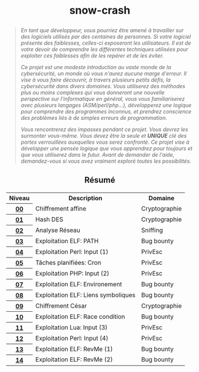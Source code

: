 # <p align="center">snow-crash</p>
> *En tant que développeur, vous pourriez être amené à travailler sur des logiciels utilisés par des centaines de personnes. Si votre logiciel présente des faiblesses, celles-ci exposeront les utilisateurs. Il est de votre devoir de comprendre les différentes techniques utilisées pour exploiter ces faiblesses afin de les repérer et de les éviter.*
>
> *Ce projet est une modeste introduction au vaste monde de la cybersécurité, un monde où vous n'aurez aucune marge d'erreur. Il vise à vous faire découvrir, à travers plusieurs petits défis, la cybersécurité dans divers domaines. Vous utiliserez des méthodes plus ou moins complexes qui vous donneront une nouvelle perspective sur l'informatique en général, vous vous familiariserez avec plusieurs langages (ASM/perl/php...), développerez une logique pour comprendre des programmes inconnus, et prendrez conscience des problèmes liés à de simples erreurs de programmation.*
>
> *Vous rencontrerez des impasses pendant ce projet. Vous devrez les surmonter vous-même. Vous devez être la seule et **UNIQUE** clé des portes verrouillées auxquelles vous serez confronté. Ce projet vise à développer une pensée logique que vous apprendrez pour toujours et que vous utiliserez dans le futur. Avant de demander de l'aide, demandez-vous si vous avez vraiment exploré toutes les possibilités.*

## <p align="center">Résumé</p>
<table align="center">
    <tr>
        <th>Niveau</th>
        <th>Description</th>
        <th>Domaine</th>
    </tr>
    <tr>
        <th><a href="https://github.com/Skalyaeve/snow-crash/tree/main/00">00</a></th>
        <td>Chiffrement affine</td>
        <td>Cryptographie</td>
    </tr>
    <tr>
        <th><a href="https://github.com/Skalyaeve/snow-crash/tree/main/01">01</a></th>
        <td>Hash DES</td>
        <td>Cryptographie</td>
    </tr>
    <tr>
        <th><a href="https://github.com/Skalyaeve/snow-crash/tree/main/02">02</a></th>
        <td>Analyse Réseau</td>
        <td>Sniffing</td>
    </tr>
    <tr>
        <th><a href="https://github.com/Skalyaeve/snow-crash/tree/main/03">03</a></th>
        <td>Exploitation ELF: PATH</td>
        <td>Bug bounty</td>
    </tr>
    <tr>
        <th><a href="https://github.com/Skalyaeve/snow-crash/tree/main/04">04</a></th>
        <td>Exploitation Perl: Input (1)</td>
        <td>PrivEsc</td>
    </tr>
    <tr>
        <th><a href="https://github.com/Skalyaeve/snow-crash/tree/main/05">05</a></th>
        <td>Tâches planifiées: Cron</td>
        <td>PrivEsc</td>
    </tr>
    <tr>
        <th><a href="https://github.com/Skalyaeve/snow-crash/tree/main/06">06</a></th>
        <td>Exploitation PHP: Input (2)</td>
        <td>PrivEsc</td>
    </tr>
    <tr>
        <th><a href="https://github.com/Skalyaeve/snow-crash/tree/main/07">07</a></th>
        <td>Exploitation ELF: Environement</td>
        <td>Bug bounty</td>
    </tr>
    <tr>
        <th><a href="https://github.com/Skalyaeve/snow-crash/tree/main/08">08</a></th>
        <td>Exploitation ELF: Liens symboliques</td>
        <td>Bug bounty</td>
    </tr>
    <tr>
        <th><a href="https://github.com/Skalyaeve/snow-crash/tree/main/09">09</a></th>
        <td>Chiffrement César</td>
        <td>Cryptographie</td>
    </tr>
    <tr>
        <th><a href="https://github.com/Skalyaeve/snow-crash/tree/main/bonus/10">10</a></th>
        <td>Exploitation ELF: Race condition</td>
        <td>Bug bounty</td>
    </tr>
    <tr>
        <th><a href="https://github.com/Skalyaeve/snow-crash/tree/main/bonus/11">11</a></th>
        <td>Exploitation Lua: Input (3)</td>
        <td>PrivEsc</td>
    </tr>
    <tr>
        <th><a href="https://github.com/Skalyaeve/snow-crash/tree/main/bonus/12">12</a></th>
        <td>Exploitation Perl: Input (4)</td>
        <td>PrivEsc</td>
    </tr>
    <tr>
        <th><a href="https://github.com/Skalyaeve/snow-crash/tree/main/bonus/13">13</a></th>
        <td>Exploitation ELF: RevMe (1)</td>
        <td>Bug bounty</td>
    </tr>
    <tr>
        <th><a href="https://github.com/Skalyaeve/snow-crash/tree/main/bonus/14">14</a></th>
        <td>Exploitation ELF: RevMe (2)</td>
        <td>Bug bounty</td>
    </tr>
</table>

